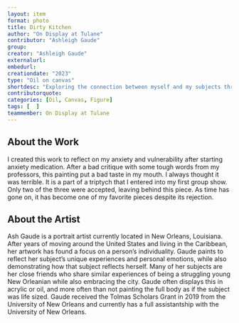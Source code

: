 ```yaml
---
layout: item
format: photo
title: Dirty Kitchen
author: "On Display at Tulane"
contributor: "Ashleigh Gaude"
group: 
creator: "Ashleigh Gaude"
externalurl: 
embedurl: 
creationdate: "2023"
type: "Oil on canvas"
shortdesc: "Exploring the connection between myself and my subjects through portraiture."
contributorquote: 
categories: [Oil, Canvas, Figure]
tags: [  ]
teammember: On Display at Tulane
---
```


## About the Work

I created this work to reflect on my anxiety and vulnerability after starting anxiety medication. After a bad critique with some tough words from my professors, this painting put a bad taste in my mouth. I always thought it was terrible. It is a part of a triptych that I entered into my first group show. Only two of the three were accepted, leaving behind this piece. As time has gone on, it has become one of my favorite pieces despite its rejection. 

## About the Artist

Ash Gaude is a portrait artist currently located in New Orleans, Louisiana. After years of moving around the United States and living in the Caribbean, her artwork has found a focus on a person’s individuality. Gaude paints to reflect her subject’s unique experiences and personal emotions, while also demonstrating how that subject reflects herself. Many of her subjects are her close friends who share similar experiences of being a struggling young New Orleanian while also embracing the city. Gaude often displays this in acrylic or oil, and more often than not painting the full body as if the subject was life sized. Gaude received the Tolmas Scholars Grant in 2019 from the University of New Orleans and currently has a full assistantship with the University of New Orleans.
